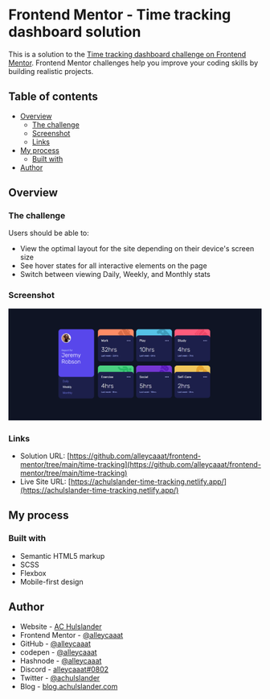 # Frontend Mentor - Time tracking dashboard solution

This is a solution to the [Time tracking dashboard challenge on Frontend Mentor](https://www.frontendmentor.io/challenges/time-tracking-dashboard-UIQ7167Jw). Frontend Mentor challenges help you improve your coding skills by building realistic projects.

## Table of contents

- [Overview](#overview)
  - [The challenge](#the-challenge)
  - [Screenshot](#screenshot)
  - [Links](#links)
- [My process](#my-process)
  - [Built with](#built-with)
- [Author](#author)

## Overview

### The challenge

Users should be able to:

- View the optimal layout for the site depending on their device's screen size
- See hover states for all interactive elements on the page
- Switch between viewing Daily, Weekly, and Monthly stats

### Screenshot

![Screen capture of a dashboard that displays how many hours spent daily, weekly or monthly on eight various categories](./images/screenshot.png)


### Links

- Solution URL: [https://github.com/alleycaaat/frontend-mentor/tree/main/time-tracking](https://github.com/alleycaaat/frontend-mentor/tree/main/time-tracking)
- Live Site URL: [https://achulslander-time-tracking.netlify.app/](https://achulslander-time-tracking.netlify.app/)

## My process

### Built with

- Semantic HTML5 markup
- SCSS
- Flexbox
- Mobile-first design

## Author

- Website - [AC Hulslander](https://www.achulslander.com/)
- Frontend Mentor - [@alleycaaat](https://www.frontendmentor.io/profile/alleycaaat)
- GitHub - [@alleycaaat](https://github.com/alleycaaat/)
- codepen - [@alleycaaat](https://codepen.io/alleycaaat)
- Hashnode - [@alleycaaat](https://hashnode.com/@alleycaaat)
- Discord - [alleycaaat#0802](https://discordapp.com/users/427569685366833174)
- Twitter - [@achulslander](https://www.twitter.com/achulslander)
- Blog - [blog.achulslander.com](https://blog.achulslander.com/)